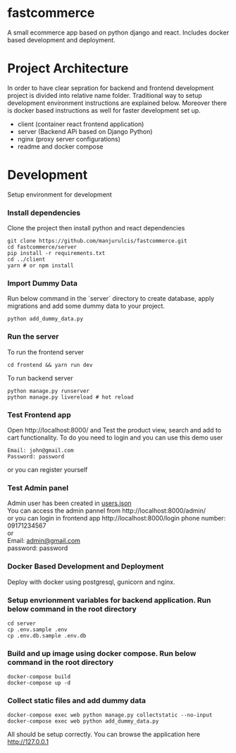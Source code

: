 # fastcommerce
A small ecommerce app based on python django and react. Includes docker based development and deployment.

# Project Architecture
In order to have clear sepration for backend and frontend development project is divided into relative name folder. Traditional way to setup development environment  instructions are explained below. Moreover there is docker based instructions as well for faster development set up. 
 - client (container react frontend application)
 - server (Backend APi based on Django Python)
 - nginx (proxy server configurations)
 - readme and docker compose


# Development

Setup environment for development

### Install dependencies

Clone the project then install python and react dependencies

```
git clone https://github.com/manjurulcis/fastcommerce.git
cd fastcommerce/server
pip install -r requirements.txt
cd ../client
yarn # or npm install

```

### Import Dummy Data

Run below command in the ´server´ directory to create database, apply migrations and add some dummy data to your project.

```
python add_dummy_data.py

```

### Run the server
To run the frontend server

`cd frontend && yarn run dev`

To run backend server

```
python manage.py runserver
python manage.py livereload # hot reload

```

### Test Frontend app
Open http://localhost:8000/ and Test the product view, search and add to cart functionality. To do you need to login and you can use this demo user 

```
Email: john@gmail.com
Password: password
```

or you can register yourself

### Test Admin panel

Admin user has been created in [users.json](dummy_data/users.json) <br />
You can access the admin pannel from http://localhost:8000/admin/ <br /> or you can login in frontend app http://localhost:8000/login
phone number: 09171234567 <br /> or <br /> 
Email: admin@gmail.com <br /> 
password: password

### Docker Based Development and Deployment

Deploy with docker using postgresql, gunicorn and nginx.

### Setup envrionment variables for backend application. Run below command in the root directory
```
cd server
cp .env.sample .env
cp .env.db.sample .env.db
```

### Build and up image using docker compose. Run below command in the root directory

```
docker-compose build
docker-compose up -d
```

### Collect static files and add dummy data

```
docker-compose exec web python manage.py collectstatic --no-input
docker-compose exec web python add_dummy_data.py
```

All should be setup correctly. You can browse the application here http://127.0.0.1



